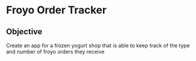 # Froyo Order Tracker
## Objective
Create an app for a frozen yogurt shop that is able to keep track of the type and number of froyo orders they receive